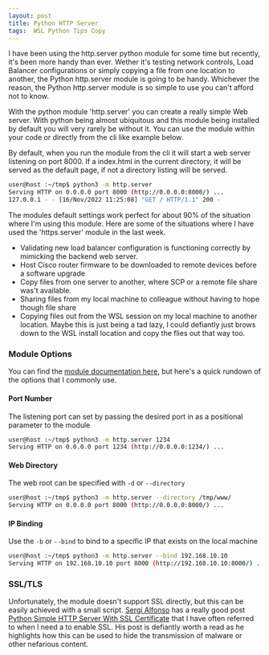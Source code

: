 ```yaml
---
layout: post
title: Python HTTP Server
tags:  WSL Python Tips Copy
---
```


I have been using the http.server python module for some time but recently, it's been more handy than ever. Wether it's testing network controls, Load Balancer configurations or simply copying a file from one location to another, the Python http.server module is going to be handy. Whichever the reason, the Python http.server module is so simple to use you can't afford not to know. 

<!--more-->

With the python module 'http.server' you can create a really simple Web server. With python being almost ubiquitous and this module being installed by default you will very rarely be without it. You can use the module within your code or directly from the cli like example below. 

By default, when you run the module from the cli it will start a web server listening on port 8000. If a index.html in the current directory, it will be served as the default page, if not a directory listing will be served.  

```bash
user@host :~/tmp$ python3 -m http.server
Serving HTTP on 0.0.0.0 port 8000 (http://0.0.0.0:8000/) ...
127.0.0.1 - - [16/Nov/2022 11:25:08] "GET / HTTP/1.1" 200 -
```

The modules default settings work perfect for about 90% of the situation where I'm using this module. Here are some of the situations where I have used the 'https.server' module in the last week. 

- Validating new load balancer configuration is functioning correctly by mimicking the backend web server. 
- Host Cisco router firmware to be downloaded to remote devices before a software upgrade
- Copy files from one server to another, where SCP or a remote file share was't available. 
- Sharing files from my local machine to colleague without having to hope though file share 
- Copying files out from the WSL session on my local machine to another location. Maybe this is just being a tad lazy, I could defiantly just brows down to the WSL install location and copy the flies out that way too. 


### Module Options

You can find the [module documentation here](https://docs.python.org/3/library/http.server.html), but here's a quick rundown of the options that I commonly use. 

#### Port Number

The listening port can set by passing the desired port in as a positional parameter to the module

```bash
user@host :~/tmp$ python3 -m http.server 1234
Serving HTTP on 0.0.0.0 port 1234 (http://0.0.0.0:1234/) ...
```

#### Web Directory

The web root can be specified with ```-d``` or ```--directory```

```bash
user@host :~/tmp$ python3 -m http.server --directory /tmp/www/
Serving HTTP on 0.0.0.0 port 8000 (http://0.0.0.0:8000/) ...
```

#### IP Binding

Use the ```-b``` or ```--bind``` to bind to a specific IP that exists  on the local machine

```bash
user@host :~/tmp$ python3 -m http.server --bind 192.168.10.10
Serving HTTP on 192.168.10.10 port 8000 (http://192.168.10.10:8000/) ...
```

### SSL/TLS

Unfortunately, the module doesn't support SSL directly, but this can be easily achieved with a small script. [Sergi Alfonso](https://medium.com/@SergiAlfonso) has a really good post [Python Simple HTTP Server With SSL Certificate](https://medium.com/@SergiAlfonso/python-simple-http-server-with-ssl-certificate-encrypted-traffic-9c5cbe1fd750) that I have often referred to when I need a to enable SSL. His post is defiantly worth a read as he highlights how this can be used to hide the transmission of malware or other nefarious content. 

